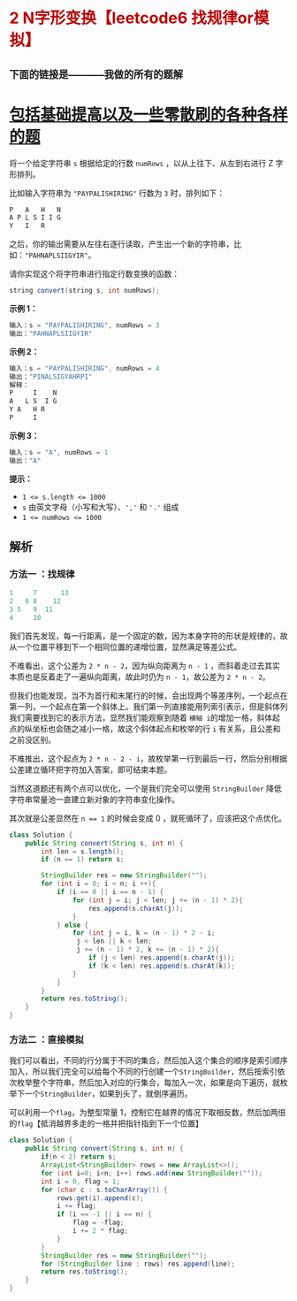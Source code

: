 # <font color='bb000'>2 N字形变换【leetcode6 找规律or模拟】</font>


## **`下面的链接是——————我做的所有的题解`**

# [包括基础提高以及一些零散刷的各种各样的题](https://www.acwing.com/blog/content/33005/) 

将一个给定字符串 `s` 根据给定的行数 `numRows` ，以从上往下、从左到右进行 Z 字形排列。

比如输入字符串为 `"PAYPALISHIRING"` 行数为 `3` 时，排列如下：

```java
P   A   H   N
A P L S I I G
Y   I   R
```

之后，你的输出需要从左往右逐行读取，产生出一个新的字符串，比如：`"PAHNAPLSIIGYIR"`。

请你实现这个将字符串进行指定行数变换的函数：

```java
string convert(string s, int numRows);
```

 

**示例 1：**

```java
输入：s = "PAYPALISHIRING", numRows = 3
输出："PAHNAPLSIIGYIR"
```

**示例 2：**

```java
输入：s = "PAYPALISHIRING", numRows = 4
输出："PINALSIGYAHRPI"
解释：
P     I    N
A   L S  I G
Y A   H R
P     I
```

**示例 3：**

```java
输入：s = "A", numRows = 1
输出："A"
```

 

**提示：**

- `1 <= s.length <= 1000`
- `s` 由英文字母（小写和大写）、`','` 和 `'.'` 组成
- `1 <= numRows <= 1000`



## 解析

### 方法一 ：找规律

```java
1     7      13
2   6 8    12
3 5	  9  11
4     10 
```

我们首先发现，每一行距离，是一个固定的数，因为本身字符的形状是规律的，故从一个位置平移到下一个相同位置的递增位置，显然满足等差公式。

不难看出，这个公差为 `2 * n - 2`，因为纵向距离为 `n - 1` ，而斜着走过去其实本质也是反着走了一遍纵向距离，故此时仍为 `n - 1`，故公差为 `2 * n - 2`。

但我们也能发现，当不为首行和末尾行的时候，会出现两个等差序列，一个起点在第一列，一个起点在第一个斜体上。我们第一列直接能用列索引表示，但是斜体列我们需要找到它的表示方法，显然我们能观察到随着 `横轴 i`的增加一格，斜体起点的纵坐标也会随之减小一格，故这个斜体起点和枚举的行 `i` 有关系，且公差和之前没区别。

不难推出，这个起点为 `2 * n - 2 - i`，故枚举第一行到最后一行，然后分别根据公差建立循环把字符加入答案，即可结束本题。

当然这道题还有两个点可以优化，一个是我们完全可以使用 `StringBuilder` 降低字符串常量池一直建立新对象的字符串变化操作。

其次就是公差显然在 `n == 1` 的时候会变成 0 ，就死循环了，应该把这个点优化。

```java
class Solution {
    public String convert(String s, int n) {
        int len = s.length();
        if (n == 1) return s;

        StringBuilder res = new StringBuilder("");
        for (int i = 0; i < n; i ++){
            if (i == 0 || i == n - 1) {
                for (int j = i; j < len; j += (n - 1) * 2){
                    res.append(s.charAt(j));
                }
            } else {
                for (int j = i, k = (n - 1) * 2 - i;
                 j < len || k < len;
                 j += (n - 1) * 2, k += (n - 1) * 2){
                    if (j < len) res.append(s.charAt(j));
                    if (k < len) res.append(s.charAt(k));
                }
            }
        }
        return res.toString();
    }
}
```

### 方法二 ：直接模拟

我们可以看出，不同的行分属于不同的集合，然后加入这个集合的顺序是索引顺序加入，所以我们完全可以给每个不同的行创建一个`StringBuilder`，然后按索引依次枚举整个字符串，然后加入对应的行集合，每加入一次，如果是向下遍历，就枚举下一个`StringBuilder`，如果到头了，就倒序遍历。

可以利用一个`flag`，为整型常量 1，控制它在越界的情况下取相反数，然后加两倍的`flag`【抵消越界多走的一格并把指针指到下一个位置】

```java
class Solution {
    public String convert(String s, int n) {
        if(n < 2) return s;
        ArrayList<StringBuilder> rows = new ArrayList<>();
        for (int i=0; i<n; i++) rows.add(new StringBuilder(""));
        int i = 0, flag = 1;
        for (char c : s.toCharArray()) {
            rows.get(i).append(c);
            i += flag;
            if (i == -1 || i == n) {
                flag = -flag;
                i += 2 * flag;
            }
        }
        StringBuilder res = new StringBuilder("");
        for (StringBuilder line : rows) res.append(line);
        return res.toString();
    }
}
```

